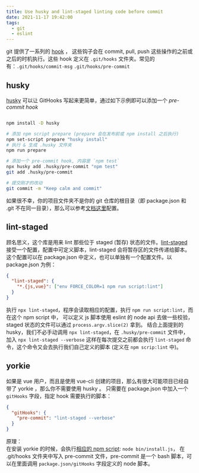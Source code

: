 ```yaml
---
title: Use husky and lint-staged linting code before commit
date: 2021-11-17 19:42:00
tags:
  - git
  - eslint
---
```


git 提供了一系列的 [hook](https://git-scm.com/book/en/v2/Customizing-Git-Git-Hooks) ，
这些钩子会在 commit, pull, push 这些操作的之前或之后的时机执行。这些 hook 定义在 `.git/hooks`
文件夹。常见的有：`.git/hooks/commit-msg` `.git/hooks/pre-commit`

## husky

[husky](https://github.com/typicode/husky) 可以让 GitHooks 写起来更简单，通过如下示例即可以添加一个 _pre-commit hook_

```bash

npm install -D husky

# 添加 npm script prepare (prepare 会在发布前或 npm install 之后执行)
npm set-script prepare "husky install"
# 执行 & 生成 .husky 文件夹
npm run prepare

# 添加一个 pre-commit hook, 内容是 `npm test`
npx husky add .husky/pre-commit "npm test"
git add .husky/pre-commit

# 提交刚才的改动
git commit -m "Keep calm and commit"
```

如果很不幸，你的项目文件夹不是你的 git 仓库的根目录（即 package.json 和 .git 不在同一目录），那么可以参考[文档这里](https://typicode.github.io/husky/#/?id=custom-directory)配置。

## lint-staged

顾名思义，这个库是用来 lint 那些位于 staged (暂存) 状态的文件。[lint-staged](https://github.com/okonet/lint-staged) 接受一个配置，配置中可定义脚本，lint-staged 会将暂存区的文件传递给脚本。这个配置可以在 package.json 中定义，也可以单独有一个配置文件。以 package.json 为例：

```json
{
  "lint-staged": {
    "*.{js,vue}": ["env FORCE_COLOR=1 npm run script:lint"]
  }
}
```

执行 `npx lint-staged`，程序会读取相应的配置，执行 `npm run script:lint`，而在这个 npm script 中，
可以定义 js 脚本使用 eslint 的 node api 去做一些校验，staged 状态的文件可以通过 `process.argv.slice(2)` 拿到。
结合上面提到的 husky，我们不必手动调用 `npx lint-staged`，在 `.husky/pre-commit` 文件中，加入 `npx lint-staged --verbose`
这样在每次提交之前都会执行 `lint-staged` 命令，这个命令又会去执行我们自己定义的脚本 (定义在 `npm scrip:lint` 中)。

## yorkie

如果是 vue 用户，而且是使用 vue-cli 创建的项目，那么有很大可能项目已经自带了 yorkie ，那么你不需要使用 husky 。
只需要在 package.json 中加入一个 `gitHooks` 字段，指定 hook 需要执行的脚本：

```json
{
  "gitHooks": {
    "pre-commit": "lint-staged --verbose"
  }
}
```

原理：  
在安装 yorkie 的时候，会执行[相应的 npm script](https://github.com/yyx990803/yorkie/blob/a4cf01d789da2633a33a888b496fa35395e72109/package.json?_pjax=%23js-repo-pjax-container%2C%20div%5Bitemtype%3D%22http%3A%2F%2Fschema.org%2FSoftwareSourceCode%22%5D%20main%2C%20%5Bdata-pjax-container%5D#L11): `node bin/install.js`，
在 .git/hooks 文件夹中写入 pre-commit 文件，pre-commit 是一个 bash 脚本，可以在里面调用 `package.json/gitHooks` 字段定义的 node 脚本。
